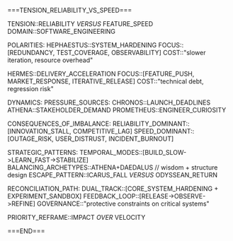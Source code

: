 ===TENSION_RELIABILITY_VS_SPEED===

TENSION::RELIABILITY _VERSUS_ FEATURE_SPEED
DOMAIN::SOFTWARE_ENGINEERING

POLARITIES:
  HEPHAESTUS::SYSTEM_HARDENING
    FOCUS::[REDUNDANCY, TEST_COVERAGE, OBSERVABILITY]
    COST::"slower iteration, resource overhead"

  HERMES::DELIVERY_ACCELERATION
    FOCUS::[FEATURE_PUSH, MARKET_RESPONSE, ITERATIVE_RELEASE]
    COST::"technical debt, regression risk"

DYNAMICS:
  PRESSURE_SOURCES:
    CHRONOS::LAUNCH_DEADLINES
    ATHENA::STAKEHOLDER_DEMAND
    PROMETHEUS::ENGINEER_CURIOSITY

  CONSEQUENCES_OF_IMBALANCE:
    RELIABILITY_DOMINANT::[INNOVATION_STALL, COMPETITIVE_LAG]
    SPEED_DOMINANT::[OUTAGE_RISK, USER_DISTRUST, INCIDENT_BURNOUT]

STRATEGIC_PATTERNS:
  TEMPORAL_MODES::[BUILD_SLOW->LEARN_FAST->STABILIZE]
  BALANCING_ARCHETYPES::ATHENA+DAEDALUS  // wisdom + structure design
  ESCAPE_PATTERN::ICARUS_FALL _VERSUS_ ODYSSEAN_RETURN

RECONCILIATION_PATH:
  DUAL_TRACK::[CORE_SYSTEM_HARDENING + EXPERIMENT_SANDBOX]
  FEEDBACK_LOOP::[RELEASE->OBSERVE->REFINE]
  GOVERNANCE::"protective constraints on critical systems"

PRIORITY_REFRAME::IMPACT _OVER_ VELOCITY

===END===